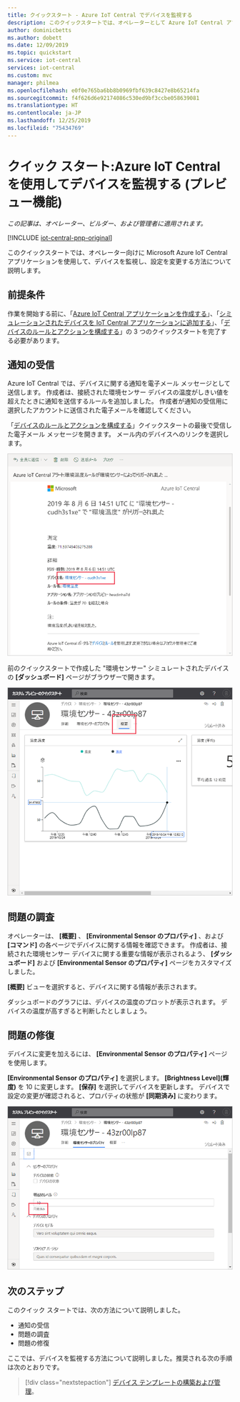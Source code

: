 ```yaml
---
title: クイックスタート - Azure IoT Central でデバイスを監視する
description: このクイックスタートでは、オペレーターとして Azure IoT Central アプリケーションを使用してデバイスを監視します。
author: dominicbetts
ms.author: dobett
ms.date: 12/09/2019
ms.topic: quickstart
ms.service: iot-central
services: iot-central
ms.custom: mvc
manager: philmea
ms.openlocfilehash: e0f0e765ba6bb8b0969fbf639c8427e8b65214fa
ms.sourcegitcommit: f4f626d6e92174086c530ed9bf3ccbe058639081
ms.translationtype: HT
ms.contentlocale: ja-JP
ms.lasthandoff: 12/25/2019
ms.locfileid: "75434769"
---
```

# <a name="quickstart-use-azure-iot-central-to-monitor-your-devices-preview-features"></a>クイック スタート:Azure IoT Central を使用してデバイスを監視する (プレビュー機能)

*この記事は、オペレーター、ビルダー、および管理者に適用されます。*

[!INCLUDE [iot-central-pnp-original](../../../includes/iot-central-pnp-original-note.md)]

このクイックスタートでは、オペレーター向けに Microsoft Azure IoT Central アプリケーションを使用して、デバイスを監視し、設定を変更する方法について説明します。

## <a name="prerequisites"></a>前提条件

作業を開始する前に、「[Azure IoT Central アプリケーションを作成する](./quick-deploy-iot-central.md)」、「[シミュレーションされたデバイスを IoT Central アプリケーションに追加する](./quick-create-pnp-device.md)」、「[デバイスのルールとアクションを構成する](quick-configure-rules.md)」の 3 つのクイックスタートを完了する必要があります。

## <a name="receive-a-notification"></a>通知の受信

Azure IoT Central では、デバイスに関する通知を電子メール メッセージとして送信します。 作成者は、接続された環境センサー デバイスの温度がしきい値を超えたときに通知を送信するルールを追加しました。 作成者が通知の受信用に選択したアカウントに送信された電子メールを確認してください。

「[デバイスのルールとアクションを構成する](quick-configure-rules.md)」クイックスタートの最後で受信した電子メール メッセージを開きます。 メール内のデバイスへのリンクを選択します。

![アラート通知電子メール](media/quick-monitor-devices/email.png)

前のクイックスタートで作成した "環境センサー" シミュレートされたデバイスの **[ダッシュボード]** ページがブラウザーで開きます。

![通知電子メール メッセージをトリガーしたデバイス](media/quick-monitor-devices/dashboard.png)

## <a name="investigate-an-issue"></a>問題の調査

オペレーターは、 **[概要]** 、 **[Environmental Sensor のプロパティ]** 、および **[コマンド]** の各ページでデバイスに関する情報を確認できます。 作成者は、接続された環境センサー デバイスに関する重要な情報が表示されるよう、 **[ダッシュボード]** および **[Environmental Sensor のプロパティ]** ページをカスタマイズしました。

**[概要]** ビューを選択すると、デバイスに関する情報が表示されます。

ダッシュボードのグラフには、デバイスの温度のプロットが表示されます。 デバイスの温度が高すぎると判断したとしましょう。

## <a name="remediate-an-issue"></a>問題の修復

デバイスに変更を加えるには、 **[Environmental Sensor のプロパティ]** ページを使用します。

**[Environmental Sensor のプロパティ]** を選択します。 **[Brightness Level]\(輝度\)** を 10 に変更します。 **[保存]** を選択してデバイスを更新します。 デバイスで設定の変更が確認されると、プロパティの状態が **[同期済み]** に変わります。

![設定の更新](media/quick-monitor-devices/change-settings.png)

## <a name="next-steps"></a>次のステップ

このクイック スタートでは、次の方法について説明しました。

* 通知の受信
* 問題の調査
* 問題の修復

ここでは、デバイスを監視する方法について説明しました。推奨される次の手順は次のとおりです。

> [!div class="nextstepaction"]
> [デバイス テンプレートの構築および管理](howto-set-up-template.md)。
